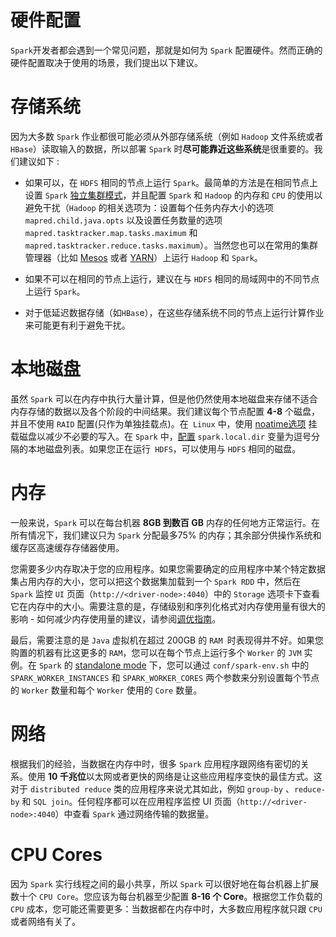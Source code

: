 # 硬件配置

`Spark`开发者都会遇到一个常见问题，那就是如何为 `Spark` 配置硬件。然而正确的硬件配置取决于使用的场景，我们提出以下建议。

# 存储系统

因为大多数 `Spark` 作业都很可能必须从外部存储系统（例如 `Hadoop` 文件系统或者 `HBase`）读取输入的数据，所以部署 `Spark` 时**尽可能靠近这些系统**是很重要的。我们建议如下 :

*   如果可以，在 `HDFS` 相同的节点上运行 `Spark`。最简单的方法是在相同节点上设置 `Spark` [独立集群模式](https://spark.apache.org/docs/latest/spark-standalone.html)，并且配置 `Spark` 和 `Hadoop` 的内存和 `CPU` 的使用以避免干扰（`Hadoop` 的相关选项为：设置每个任务内存大小的选项 `mapred.child.java.opts` 以及设置任务数量的选项 `mapred.tasktracker.map.tasks.maximum` 和 `mapred.tasktracker.reduce.tasks.maximum`）。当然您也可以在常用的集群管理器（比如 [Mesos](https://spark.apache.org/docs/latest/running-on-mesos.html) 或者 [YARN](https://spark.apache.org/docs/latest/running-on-yarn.html)）上运行 `Hadoop` 和 `Spark`。

*   如果不可以在相同的节点上运行，建议在与 `HDFS` 相同的局域网中的不同节点上运行 `Spark`。

*   对于低延迟数据存储（如`HBas`e），在这些存储系统不同的节点上运行计算作业来可能更有利于避免干扰。

# 本地磁盘

虽然 `Spark` 可以在内存中执行大量计算，但是他仍然使用本地磁盘来存储不适合内存存储的数据以及各个阶段的中间结果。我们建议每个节点配置 **4-8** 个磁盘，并且不使用 `RAID` 配置(只作为单独挂载点)。在` Linux` 中，使用 [noatime选项](http://www.centos.org/docs/5/html/Global_File_System/s2-manage-mountnoatime.html) 挂载磁盘以减少不必要的写入。在 `Spark` 中，[配置](https://spark.apache.org/docs/latest/configuration.html) `spark.local.dir` 变量为逗号分隔的本地磁盘列表。如果您正在运行` HDFS`，可以使用与 `HDFS` 相同的磁盘。

# 内存

一般来说，`Spark` 可以在每台机器 **8GB 到数百 GB** 内存的任何地方正常运行。在所有情况下，我们建议只为 `Spark` 分配最多75% 的内存；其余部分供操作系统和缓存区高速缓存存储器使用。

您需要多少内存取决于您的应用程序。如果您需要确定的应用程序中某个特定数据集占用内存的大小，您可以把这个数据集加载到一个 `Spark RDD` 中，然后在 `Spark` 监控 `UI` 页面（`http://<driver-node>:4040`）中的 `Storage` 选项卡下查看它在内存中的大小。需要注意的是，存储级别和序列化格式对内存使用量有很大的影响 - 如何减少内存使用量的建议，请参阅[调优指南](https://spark.apache.org/docs/latest/tuning.html)。

最后，需要注意的是 `Java` 虚拟机在超过 200GB 的 `RAM `时表现得并不好。如果您购置的机器有比这更多的 `RAM`，您可以在每个节点上运行多个 `Worker` 的 `JVM` 实例。在 `Spark` 的 [standalone mode](https://spark.apache.org/docs/latest/spark-standalone.html) 下，您可以通过 `conf/spark-env.sh` 中的 `SPARK_WORKER_INSTANCES` 和 `SPARK_WORKER_CORES` 两个参数来分别设置每个节点的 `Worker` 数量和每个 `Worker` 使用的 `Core` 数量。

# 网络

根据我们的经验，当数据在内存中时，很多 `Spark` 应用程序跟网络有密切的关系。使用 **10 千兆位**以太网或者更快的网络是让这些应用程序变快的最佳方式。这对于 `distributed reduce` 类的应用程序来说尤其如此，例如 `group-by` 、`reduce-by` 和 `SQL join`。任何程序都可以在应用程序监控 UI 页面（`http://<driver-node>:4040`）中查看 `Spark` 通过网络传输的数据量。

# CPU Cores

因为 `Spark` 实行线程之间的最小共享，所以 `Spark` 可以很好地在每台机器上扩展数十个 `CPU Core`。您应该为每台机器至少配置 **8-16 个 Core**。根据您工作负载的 `CPU` 成本，您可能还需要更多：当数据都在内存中时，大多数应用程序就只跟 `CPU` 或者网络有关了。